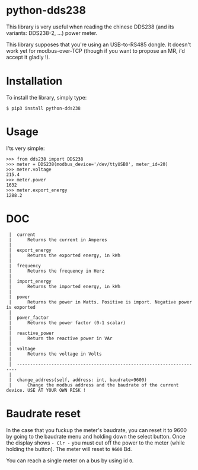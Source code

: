 # python-dds238
This library is very useful when reading the chinese DDS238 (and its variants: DDS238-2, ...)  power meter.

This library supposes that you're using an USB-to-RS485 dongle. It doesn't work yet for modbus-over-TCP
(though if you want to propose an MR, i'd accept it gladly !).

# Installation
To install the library, simply type:
```
$ pip3 install python-dds238
```


# Usage
I'ts very simple:
```python3
>>> from dds238 import DDS238
>>> meter = DDS238(modbus_device='/dev/ttyUSB0', meter_id=20)
>>> meter.voltage
215.4
>>> meter.power
1632
>>> meter.export_energy
1288.2
```

# DOC
```
 |  current
 |      Returns the current in Amperes
 |
 |  export_energy
 |      Returns the exported energy, in kWh
 |
 |  frequency
 |      Returns the frequency in Herz
 |
 |  import_energy
 |      Returns the imported energy, in kWh
 |
 |  power
 |      Returns the power in Watts. Positive is import. Negative power is exported
 |
 |  power_factor
 |      Returns the power factor (0-1 scalar)
 |
 |  reactive_power
 |      Return the reactive power in VAr
 |
 |  voltage
 |      Returns the voltage in Volts
 |
 |  ----------------------------------------------------------------------
 |
 |  change_address(self, address: int, baudrate=9600)
 |      Change the modbus address and the baudrate of the current device. USE AT YOUR OWN RISK !
```

# Baudrate reset
In the case that you fuckup the meter's baudrate, you can reset it to 9600 by going to the baudrate menu and holding down the select button. Once the display shows `- Clr -` you must cut off the power to the meter (while holding the button). The meter will reset to `9600` Bd.

You can reach a single meter on a bus by using id `0`.
